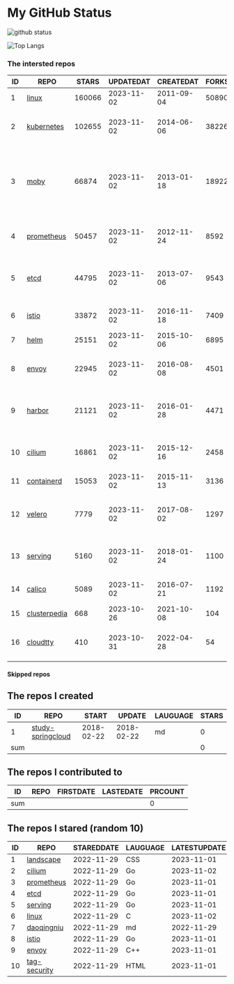 # My GitHub Status

<img src="https://github-readme-stats-1.yihong0618.vercel.app/api?username=daoqingniu&show_icons=true&&&hide_title=true&count_private=true" alt="github status" />

![Top Langs](https://github-readme-stats-1.yihong0618.vercel.app/api/top-langs/?username=daoqingniu&layout=compact)

<!--START_SECTION:github_repos-->
### The intersted repos
| ID |                              REPO                               | STARS  | UPDATEDAT  | CREATEDAT  | FORKSCOUNT |                                                DESCRIPTIONS                                                |
|----|-----------------------------------------------------------------|--------|------------|------------|------------|------------------------------------------------------------------------------------------------------------|
|  1 | [linux](https://github.com/torvalds/linux)                      | 160066 | 2023-11-02 | 2011-09-04 |      50890 | Linux kernel source tree                                                                                   |
|  2 | [kubernetes](https://github.com/kubernetes/kubernetes)          | 102655 | 2023-11-02 | 2014-06-06 |      38226 | Production-Grade Container Scheduling and Management                                                       |
|  3 | [moby](https://github.com/moby/moby)                            |  66874 | 2023-11-02 | 2013-01-18 |      18922 | The Moby Project - a collaborative project for the container ecosystem to assemble container-based systems |
|  4 | [prometheus](https://github.com/prometheus/prometheus)          |  50457 | 2023-11-02 | 2012-11-24 |       8592 | The Prometheus monitoring system and time series database.                                                 |
|  5 | [etcd](https://github.com/etcd-io/etcd)                         |  44795 | 2023-11-02 | 2013-07-06 |       9543 | Distributed reliable key-value store for the most critical data of a distributed system                    |
|  6 | [istio](https://github.com/istio/istio)                         |  33872 | 2023-11-02 | 2016-11-18 |       7409 | Connect, secure, control, and observe services.                                                            |
|  7 | [helm](https://github.com/helm/helm)                            |  25151 | 2023-11-02 | 2015-10-06 |       6895 | The Kubernetes Package Manager                                                                             |
|  8 | [envoy](https://github.com/envoyproxy/envoy)                    |  22945 | 2023-11-02 | 2016-08-08 |       4501 | Cloud-native high-performance edge/middle/service proxy                                                    |
|  9 | [harbor](https://github.com/goharbor/harbor)                    |  21121 | 2023-11-02 | 2016-01-28 |       4471 | An open source trusted cloud native registry project that stores, signs, and scans content.                |
| 10 | [cilium](https://github.com/cilium/cilium)                      |  16861 | 2023-11-02 | 2015-12-16 |       2458 | eBPF-based Networking, Security, and Observability                                                         |
| 11 | [containerd](https://github.com/containerd/containerd)          |  15053 | 2023-11-02 | 2015-11-13 |       3136 | An open and reliable container runtime                                                                     |
| 12 | [velero](https://github.com/vmware-tanzu/velero)                |   7779 | 2023-11-02 | 2017-08-02 |       1297 | Backup and migrate Kubernetes applications and their persistent volumes                                    |
| 13 | [serving](https://github.com/knative/serving)                   |   5160 | 2023-11-02 | 2018-01-24 |       1100 | Kubernetes-based, scale-to-zero, request-driven compute                                                    |
| 14 | [calico](https://github.com/projectcalico/calico)               |   5089 | 2023-11-02 | 2016-07-21 |       1192 | Cloud native networking and network security                                                               |
| 15 | [clusterpedia](https://github.com/clusterpedia-io/clusterpedia) |    668 | 2023-10-26 | 2021-10-08 |        104 | The Encyclopedia of Kubernetes clusters                                                                    |
| 16 | [cloudtty](https://github.com/cloudtty/cloudtty)                |    410 | 2023-10-31 | 2022-04-28 |         54 | A Friendly Kubernetes CloudShell (Web Terminal) !                                                          |



#### Skipped repos
<!--END_SECTION:github_repos-->

<!--START_SECTION:my_github-->
## The repos I created
| ID  |                                 REPO                                 |   START    |   UPDATE   | LAUGUAGE | STARS |
|-----|----------------------------------------------------------------------|------------|------------|----------|-------|
|   1 | [study-springcloud](https://github.com/daoqingniu/study-springcloud) | 2018-02-22 | 2018-02-22 | md       |     0 |
| sum |                                                                      |            |            |          |     0 |

## The repos I contributed to
| ID  | REPO | FIRSTDATE | LASTEDATE | PRCOUNT |
|-----|------|-----------|-----------|---------|
| sum |      |           |           |       0 |

## The repos I stared (random 10)
| ID |                          REPO                          | STAREDDATE | LAUGUAGE | LATESTUPDATE |
|----|--------------------------------------------------------|------------|----------|--------------|
|  1 | [landscape](https://github.com/cncf/landscape)         | 2022-11-29 | CSS      | 2023-11-01   |
|  2 | [cilium](https://github.com/cilium/cilium)             | 2022-11-29 | Go       | 2023-11-02   |
|  3 | [prometheus](https://github.com/prometheus/prometheus) | 2022-11-29 | Go       | 2023-11-01   |
|  4 | [etcd](https://github.com/etcd-io/etcd)                | 2022-11-29 | Go       | 2023-11-01   |
|  5 | [serving](https://github.com/knative/serving)          | 2022-11-29 | Go       | 2023-11-01   |
|  6 | [linux](https://github.com/torvalds/linux)             | 2022-11-29 | C        | 2023-11-02   |
|  7 | [daoqingniu](https://github.com/daoqingniu/daoqingniu) | 2022-11-29 | md       | 2022-11-29   |
|  8 | [istio](https://github.com/istio/istio)                | 2022-11-29 | Go       | 2023-11-01   |
|  9 | [envoy](https://github.com/envoyproxy/envoy)           | 2022-11-29 | C++      | 2023-11-01   |
| 10 | [tag-security](https://github.com/cncf/tag-security)   | 2022-11-29 | HTML     | 2023-11-01   |

<!--END_SECTION:my_github-->
